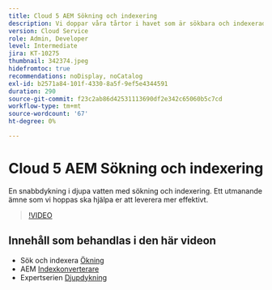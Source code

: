 ```yaml
---
title: Cloud 5 AEM Sökning och indexering
description: Vi doppar våra tårtor i havet som är sökbara och indexerade
version: Cloud Service
role: Admin, Developer
level: Intermediate
jira: KT-10275
thumbnail: 342374.jpeg
hidefromtoc: true
recommendations: noDisplay, noCatalog
exl-id: b2571a84-101f-4330-8a5f-9ef5e4344591
duration: 290
source-git-commit: f23c2ab86d42531113690df2e342c65060b5c7cd
workflow-type: tm+mt
source-wordcount: '67'
ht-degree: 0%

---
```


# Cloud 5 AEM Sökning och indexering

En snabbdykning i djupa vatten med sökning och indexering. Ett utmanande ämne som vi hoppas ska hjälpa er att leverera mer effektivt.

>[!VIDEO](https://video.tv.adobe.com/v/342374?quality=12&learn=on)

## Innehåll som behandlas i den här videon

+ Sök och indexera [Ökning](https://experienceleague.adobe.com/docs/experience-manager-cloud-service/content/operations/indexing.html)
+ AEM [Indexkonverterare](https://experienceleague.adobe.com/docs/experience-manager-cloud-service/content/migration-journey/refactoring-tools/index-converter.html)
+ Expertserien [Djupdykning](../../../cloud-service/migration/moving-to-aem-as-a-cloud-service/search-and-indexing.md)
